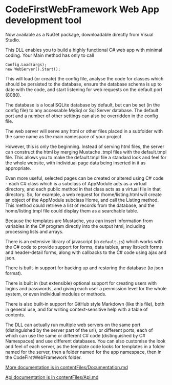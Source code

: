 # CodeFirstWebFramework Web App development tool

Now available as a NuGet package, downloadable directly from Visual Studio.

This DLL enables you to build a highly functional C# web app with minimal coding. Your Main method has only to call

    Config.Load(args);
    new WebServer().Start();

This will load (or create) the config file, analyse the code for classes which should be persisted to the database, ensure the database schema is up to date with the code, and start listening for web requests on the default port (8080).

The database is a local SQLite database by default, but can be set (in the config file) to any accessable MySql or Sql Server database. The default port and a number of other settings can also be overridden in the config file.

The web server will serve any html or other files placed in a subfolder with the same name as the main namespace of your project.

However, this is only the beginning. Instead of serving html files, the server can construct the html by merging Mustache .tmpl files with the default.tmpl file. This allows you to make the default.tmpl file a standard look and feel for the whole website, with individual page data being inserted in it as appropriate.

Even more useful, selected pages can be created or altered using C# code - each C# class which is a subclass of AppModule acts as a virtual directory, and each public method in that class acts as a virtual file in that directory. So, for example, a web request for /home/listing.html will create an object of the AppModule subclass Home, and call the Listing method. This method could retrieve a list of records from the database, and the home/listing.tmpl file could display them as a searchable table.

Because the templates are Mustache, you can insert information from variables in the C# program directly into the output html, including processing lists and arrays.

There is an extensive library of javascript (in `default.js`) which works with the C# code to provide support for forms, data tables, array list/edit forms and header-detail forms, along with callbacks to the C# code using ajax and json.

There is built-in support for backing up and restoring the database (to json format).

There is built in (but extensible) optional support for creating users with logins and passwords, and giving each user a permission level for the whole system, or even individual modules or methods.

There is also built-in support for GitHub style Markdown (like this file), both in general use, and for writing context-sensitive help with a table of contents.

The DLL can actually run multiple web servers on the same port (distinguished by the server part of the url), or different ports, each of which can use the same or different C# code (distinguished by C# Namespaces) and use different databases. You can also customise the look and feel of each server, as the template code looks for templates in a folder named for the server, then a folder named for the app namespace, then in the CodeFirstWebFramework folder.

[More documentation is in contentFiles/Documentation.md](contentFiles/Documentation.md)

[Api documentation is in contentFiles/Api.md](contentFiles/Api.md)